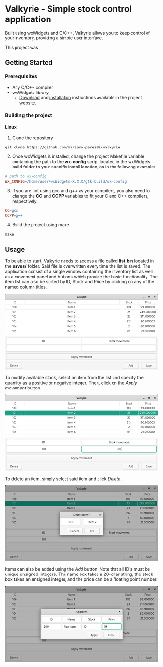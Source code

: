 # Valkyrie - Simple stock control application
Built using wxWidgets and C/C++, Valkyrie allows you to keep control of your inventory, providing a simple user interface.

This project was 

## Getting Started

### Prerequisites
* Any C/C++ compiler
* wxWidgets library
    - [Download](https://www.wxwidgets.org/downloads/) and [installation](https://wiki.wxwidgets.org/Install) instructions available in the project website.

### Building the project
#### Linux:
1. Clone the repository
```
git clone https://github.com/mariano-perez09/valkyrie
```
2. Once wxWidgets is installed, change the project Makefile variable containing the path to the **wx-config** script located in the wxWidgets build folder to your specific install location, as in the following example:
```makefile
# path to wx-config
WX_CONFIG=/home/user/wxWidgets-X.X.X/gtk-build/wx-config
```
3. If you are not using gcc and g++ as your compilers, you also need to change the **CC** and **CCPP** variables to fit your C and C++ compilers, respectively.
```makefile
CC=gcc
CCPP=g++
```
4. Build the project using make
```
make
``` 

## Usage

To be able to start, Valkyrie needs to access a file called **list.bin** located in the **saves/** folder. Said file is overwritten every time the list is saved. The application consist of a single window containing the inventory list as well as a movement panel and buttons which provide the basic functionality. The item list can also be sorted by ID, Stock and Price by clicking on any of the named column titles.

![Main window](img/main.png)

To modify available stock, select an item from the list and specify the quantity as a positive or negative integer. Then, click on the *Apply movement* button.

![Stock movement](img/movement.png)

To delete an item, simply select said item and click *Delete*.

![Delete item](img/delete.png)

Items can also be added using the *Add* button. Note that all ID's must be unique unsigned integers. The name box takes a 20-char string, the stock box takes an unsigned integer, and the price can be a floating point number.

![Add item](img/add.png)
